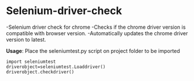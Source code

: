 # Selenium-driver-check

-Selenium driver check for chrome
-Checks if the chrome driver version is compatible with browser version.
-Automatically updates the chrome driver version to latest.

**Usage**:
Place the seleniumtest.py script on project folder to be imported 

    import seleniumtest
    driverobject=seleniumtest.Loaddriver()
    driverobject.checkdriver()
